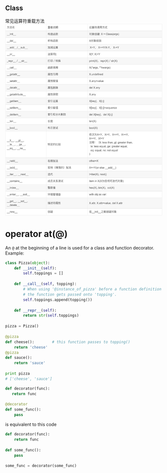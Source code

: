 
## Class
常见运算符重载方法
![](../asset/python.png)

# operator at(@)
An `@` at the beginning of a line is used for a class and function decorator.
Example:
```Python
class Pizza(object):
    def __init__(self):
        self.toppings = []

    def __call__(self, topping):
        # When using '@instance_of_pizza' before a function definition
        # the function gets passed onto 'topping'.
        self.toppings.append(topping())

    def __repr__(self):
        return str(self.toppings)

pizza = Pizza()

@pizza
def cheese():        # this function passes to topping()
    return 'cheese'
@pizza
def sauce():
    return 'sauce'

print pizza
# ['cheese', 'sauce']
```

```Python
def decorator(func):
   return func

@decorator
def some_func():
    pass
```
is equivalent to this code
```Python
def decorator(func):
    return func

def some_func():
    pass

some_func = decorator(some_func)
```
